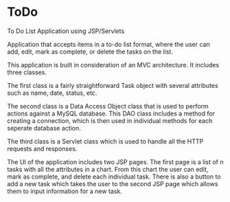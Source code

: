 # ToDo
To Do List Application using JSP/Servlets

Application that accepts items in a to-do list format, where the user can add, edit, mark as complete, or delete the tasks on the list.

This application is built in consideration of an MVC architecture. It includes three classes.

The first class is a fairly straightforward Task object with several attributes such as name, date, status, etc.

The second class is a Data Access Object class that is used to perform actions against a MySQL database. 
  This DAO class includes a method for creating a connection, which is then used in individual methods for each seperate database action.
  
The third class is a Servlet class which is used to handle all the HTTP requests and responses.

The UI of the application includes two JSP pages. The first page is a list of n tasks with all the attributes in a chart. 
  From this chart the user can edit, mark as complete, and delete each individual task.
  There is also a button to add a new task which takes the user to the second JSP page which allows them to input information for a new task.
  
